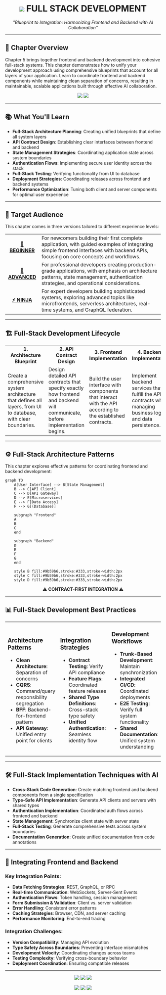 <div align="center">

# <img src="https://img.shields.io/badge/-CHAPTER_5-9b59b6?style=for-the-badge"/> FULL STACK DEVELOPMENT

<p align="center">
<i>"Blueprint to Integration: Harmonizing Frontend and Backend with AI Collaboration"</i>
</p>

</div>

---

## 🚀 Chapter Overview

Chapter 5 brings together frontend and backend development into cohesive full-stack systems. This chapter demonstrates how to unify your development approach using comprehensive blueprints that account for all layers of your application. Learn to coordinate frontend and backend components while maintaining clean separation of concerns, resulting in maintainable, scalable applications built through effective AI collaboration.

<div align="center">
<img src="https://img.shields.io/badge/Reading_Time-75_minutes-blue?style=flat-square"/>
<img src="https://img.shields.io/badge/Practice_Time-150_minutes-green?style=flat-square"/>
</div>

---

## 📚 What You'll Learn

- **Full-Stack Architecture Planning**: Creating unified blueprints that define all system layers
- **API Contract Design**: Establishing clear interfaces between frontend and backend
- **State Management Strategies**: Coordinating application state across system boundaries
- **Authentication Flows**: Implementing secure user identity across the stack
- **Full-Stack Testing**: Verifying functionality from UI to database
- **Deployment Strategies**: Coordinating releases across frontend and backend systems
- **Performance Optimization**: Tuning both client and server components for optimal user experience

---

## 🎯 Target Audience

This chapter comes in three versions tailored to different experience levels:

<table>
  <tr>
    <td align="center"><b><a href="./Chapter_05_Beginner.md">🌱 BEGINNER</a></b></td>
    <td>For newcomers building their first complete application, with guided examples of integrating simple frontend interfaces with backend APIs, focusing on core concepts and workflows.</td>
  </tr>
  <tr>
    <td align="center"><b><a href="./Chapter_05_Advanced.md">🔧 ADVANCED</a></b></td>
    <td>For professional developers creating production-grade applications, with emphasis on architecture patterns, state management, authentication strategies, and operational considerations.</td>
  </tr>
  <tr>
    <td align="center"><b><a href="./Chapter_05_Ninja.md">⚡ NINJA</a></b></td>
    <td>For expert developers building sophisticated systems, exploring advanced topics like microfrontends, serverless architectures, real-time systems, and GraphQL federation.</td>
  </tr>
</table>

---

## 🏗️ Full-Stack Development Lifecycle

<div align="center">
  <table>
    <tr>
      <td align="center" width="20%"><b>1. Architecture Blueprint</b></td>
      <td align="center" width="20%"><b>2. API Contract Design</b></td>
      <td align="center" width="20%"><b>3. Frontend Implementation</b></td>
      <td align="center" width="20%"><b>4. Backend Implementation</b></td>
      <td align="center" width="20%"><b>5. Integration & Testing</b></td>
    </tr>
    <tr>
      <td>Create a comprehensive system architecture that defines all layers, from UI to database, with clear boundaries.</td>
      <td>Design detailed API contracts that specify exactly how frontend and backend will communicate, before implementation begins.</td>
      <td>Build the user interface with components that interact with the API according to the established contracts.</td>
      <td>Implement backend services that fulfill the API contracts while managing business logic and data persistence.</td>
      <td>Integrate all components, test cross-boundary functionality, and verify the entire system works as a cohesive whole.</td>
    </tr>
  </table>
</div>

---

## ⚙️ Full-Stack Architecture Patterns

This chapter explores effective patterns for coordinating frontend and backend development:

```mermaid
graph TD
    A[User Interface] --> B[State Management]
    B --> C[API Client]
    C --> D[API Gateway]
    D --> E[Microservices]
    E --> F[Data Access]
    F --> G[(Database)]
    
    subgraph "Frontend"
    A
    B
    C
    end
    
    subgraph "Backend"
    D
    E
    F
    G
    end
    
    style B fill:#9b59b6,stroke:#333,stroke-width:2px
    style C fill:#9b59b6,stroke:#333,stroke-width:2px
    style D fill:#9b59b6,stroke:#333,stroke-width:2px
```

<div align="center">⚠️ <b>CONTRACT-FIRST INTEGRATION</b> ⚠️</div>

---

## 📊 Full-Stack Development Best Practices

<table>
  <tr>
    <td width="33%">
      <h3>Architecture Patterns</h3>
      <ul>
        <li><b>Clean Architecture</b>: Separation of concerns</li>
        <li><b>CQRS</b>: Command/query responsibility segregation</li>
        <li><b>BFF</b>: Backend-for-frontend pattern</li>
        <li><b>API Gateway</b>: Unified entry point for clients</li>
      </ul>
    </td>
    <td width="33%">
      <h3>Integration Strategies</h3>
      <ul>
        <li><b>Contract Testing</b>: Verify API compliance</li>
        <li><b>Feature Flags</b>: Coordinated feature releases</li>
        <li><b>Shared Type Definitions</b>: Cross-stack type safety</li>
        <li><b>Unified Authentication</b>: Seamless identity flow</li>
      </ul>
    </td>
    <td width="33%">
      <h3>Development Workflows</h3>
      <ul>
        <li><b>Trunk-Based Development</b>: Maintain synchronization</li>
        <li><b>Integrated CI/CD</b>: Coordinated deployments</li>
        <li><b>E2E Testing</b>: Verify full system functionality</li>
        <li><b>Shared Documentation</b>: Unified system understanding</li>
      </ul>
    </td>
  </tr>
</table>

---

## 🛠️ Full-Stack Implementation Techniques with AI

- **Cross-Stack Code Generation**: Create matching frontend and backend components from a single specification
- **Type-Safe API Implementation**: Generate API clients and servers with shared types
- **Authentication Implementation**: Coordinated auth flows across frontend and backend
- **State Management**: Synchronize client state with server state
- **Full-Stack Testing**: Generate comprehensive tests across system boundaries
- **Documentation Generation**: Create unified documentation from code annotations

---

## 🔄 Integrating Frontend and Backend

### Key Integration Points:

- **Data Fetching Strategies**: REST, GraphQL, or RPC
- **Real-time Communication**: WebSockets, Server-Sent Events
- **Authentication Flows**: Token handling, session management
- **Form Submission & Validation**: Client vs. server validation
- **Error Handling**: Consistent error patterns
- **Caching Strategies**: Browser, CDN, and server caching
- **Performance Monitoring**: End-to-end tracing

### Integration Challenges:

- **Version Compatibility**: Managing API evolution
- **Type Safety Across Boundaries**: Preventing interface mismatches
- **Development Velocity**: Coordinating changes across teams
- **Testing Complexity**: Verifying cross-boundary behavior
- **Deployment Coordination**: Ensuring compatible releases

---

<div align="center">

[<img src="https://img.shields.io/badge/🧠_Planning_Methods-orange?style=for-the-badge"/>](./planning_methods.md)
[<img src="https://img.shields.io/badge/📖_View_Full_Stack_Blueprints-purple?style=for-the-badge"/>](./blueprint_examples/)
[<img src="https://img.shields.io/badge/🔍_Explore_Integration_Examples-teal?style=for-the-badge"/>](./examples/)

[<img src="https://img.shields.io/badge/⬅️_Previous_Chapter-blue?style=for-the-badge"/>](../Chapter_04_Backend_Development/README.md)
[<img src="https://img.shields.io/badge/⬆️_Back_to_Contents-green?style=for-the-badge"/>](../README.md)
[<img src="https://img.shields.io/badge/➡️_Next_Chapter-green?style=for-the-badge"/>](../Chapter_06_AI_Integration/README.md)

</div>
